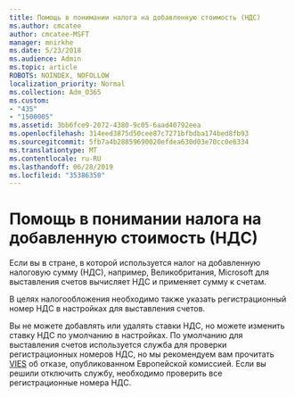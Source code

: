 ```yaml
---
title: Помощь в понимании налога на добавленную стоимость (НДС)
ms.author: cmcatee
author: cmcatee-MSFT
manager: mnirkhe
ms.date: 5/23/2018
ms.audience: Admin
ms.topic: article
ROBOTS: NOINDEX, NOFOLLOW
localization_priority: Normal
ms.collection: Adm_O365
ms.custom:
- "435"
- "1500005"
ms.assetid: 3bb6fce9-2072-4380-9c05-6aad40792eea
ms.openlocfilehash: 314eed3875d50cee87c7271bfbdba174bed8fb93
ms.sourcegitcommit: 5fb7a4b28859690020efdea630d03e70cc0e6334
ms.translationtype: MT
ms.contentlocale: ru-RU
ms.lasthandoff: 06/28/2019
ms.locfileid: "35386350"
---
```

# <a name="help-understanding-value-added-tax-vat"></a>Помощь в понимании налога на добавленную стоимость (НДС)

Если вы в стране, в которой используется налог на добавленную налоговую сумму (НДС), например, Великобритания, Microsoft для выставления счетов вычисляет НДС и применяет сумму к счетам.
  
В целях налогообложения необходимо также указать регистрационный номер НДС в настройках для выставления счетов.
  
Вы не можете добавлять или удалять ставки НДС, но можете изменить ставку НДС по умолчанию в настройках. По умолчанию для выставления счетов используется служба для проверки регистрационных номеров НДС, но мы рекомендуем вам прочитать [VIES](https://go.microsoft.com/fwlink/?LinkID=841741) об отказе, опубликованном Европейской комиссией. Если вы решили отключить службу, необходимо проверить все регистрационные номера НДС.
  
